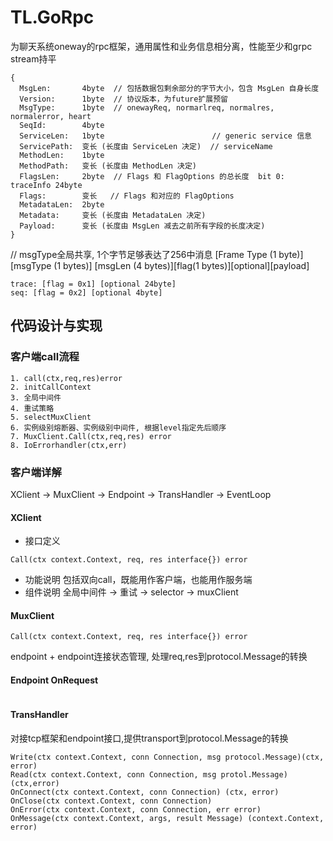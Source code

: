 # TL.GoRpc

为聊天系统oneway的rpc框架，通用属性和业务信息相分离，性能至少和grpc stream持平

```
{
  MsgLen:       4byte  // 包括数据包剩余部分的字节大小，包含 MsgLen 自身长度
  Version:      1byte  // 协议版本，为future扩展预留
  MsgType:      1byte  // onewayReq, normarlreq, normalres, normalerror, heart
  SeqId:        4byte
  ServiceLen:   1byte                        // generic service 信息
  ServicePath:  变长 (长度由 ServiceLen 决定)  // serviceName
  MethodLen:    1byte
  MethodPath:   变长 (长度由 MethodLen 决定)     
  FlagsLen:     2byte  // Flags 和 FlagOptions 的总长度  bit 0: traceInfo 24byte
  Flags:        变长   // Flags 和对应的 FlagOptions     
  MetadataLen:  2byte
  Metadata:     变长 (长度由 MetadataLen 决定)
  Payload:      变长 (长度由 MsgLen 减去之前所有字段的长度决定)
}
```

// msgType全局共享, 1个字节足够表达了256中消息
[Frame Type (1 byte)] [msgType (1 bytes)] [msgLen (4 bytes)][flag(1 bytes)][optional][payload]
```
trace: [flag = 0x1] [optional 24byte]
seq: [flag = 0x2] [optional 4byte]
```


## 代码设计与实现
### 客户端call流程

```
1. call(ctx,req,res)error
2. initCallContext
3. 全局中间件
4. 重试策略
5. selectMuxClient
6. 实例级别熔断器、实例级别中间件, 根据level指定先后顺序
7. MuxClient.Call(ctx,req,res) error
8. IoErrorhandler(ctx,err)
```

### 客户端详解
XClient -> MuxClient -> Endpoint -> TransHandler -> EventLoop

#### XClient
- 接口定义
```
Call(ctx context.Context, req, res interface{}) error
```
- 功能说明
 包括双向call，既能用作客户端，也能用作服务端
- 组件说明
  全局中间件 -> 重试 -> selector -> muxClient

#### MuxClient
```
Call(ctx context.Context, req, res interface{}) error
```
endpoint + endpoint连接状态管理, 处理req,res到protocol.Message的转换

#### Endpoint OnRequest
```

```

#### TransHandler
对接tcp框架和endpoint接口,提供transport到protocol.Message的转换
```
Write(ctx context.Context, conn Connection, msg protocol.Message)(ctx, error)
Read(ctx context.Context, conn Connection, msg protol.Message) (ctx,error)
OnConnect(ctx context.Context, conn Connection) (ctx, error) 
OnClose(ctx context.Context, conn Connection) 
OnError(ctx context.Context, conn Connection, err error)
OnMessage(ctx context.Context, args, result Message) (context.Context, error)
```






